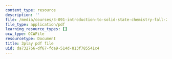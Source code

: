 ```yaml
---
content_type: resource
description: ''
file: /media/courses/3-091-introduction-to-solid-state-chemistry-fall-2018/da732766df67fda9514d813f785541c4_AbyrF4VtlYY.pdf
file_type: application/pdf
learning_resource_types: []
ocw_type: OCWFile
resourcetype: Document
title: 3play pdf file
uid: da732766-df67-fda9-514d-813f785541c4
---
```

